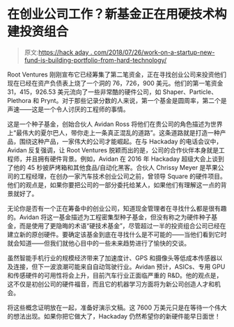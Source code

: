# 在创业公司工作？新基金正在用硬技术构建投资组合

> 原文:[https://hack aday . com/2018/07/26/work-on-a-startup-new-fund-is-building-portfolio-from-hard-technology/](https://hackaday.com/2018/07/26/working-on-a-startup-new-fund-is-building-portfolio-from-hard-technology/)

Root Ventures 刚刚宣布它已经筹集了第二笔资金，正在寻找创业公司来投资他们现在已经在资产负债表上烧了一个洞的 76，726，900 美元。他们的第一笔资金 31，415，926.53 美元流向了一些非常酷的硬件公司，如 Shaper、Particle、Plethora 和 Prynt。对于那些记录分数的人来说，第一个基金是圆周率，第二个是声速——这是一个令人讨厌的工程师的事情。

这是一个种子基金，创始合伙人 Avidan Ross 将他们在贵公司的角色描述为世界上“最伟大的夏尔巴人，带你走上一条真正混乱的道路”。这条道路就是打造一种产品，围绕这种产品，一家伟大的公司才能崛起。在与 Hackaday 的电话会议中，Avidan 反复强调，让 Root Ventures 脱颖而出的是，公司的合作伙伴本身就是工程师，并且拥有硬件背景。例如，Avidan 在 2016 年 Hackaday 超级大会上谈到了他的 45 秒披萨烤箱和其他食品/自动化黑客。合伙人 Chrissy Meyer 是苹果公司的工程经理，在创办一家汽车技术创业公司之前，曾领导 Square 的硬件项目。他们的观点是，如果你要把公司的一部分委托给某人，如果他们有理解这一点的背景就好了。

无论你是否有一个正在筹备中的创业公司，知道现金管理者在寻找什么都是很有趣的。Avidan 将这一基金描述为工程密集型种子基金，但没有称之为硬件种子基金，而是使用了更隐晦的术语“硬技术基金”，尽管超过一半的投资组合公司已经在建立新的原创硬件。要确定该基金到底在寻找什么是不可能的——当他们看到它时就会知道——但我们就他心目中的一些未来趋势进行了愉快的交谈。

虽然智能手机行业的规模经济带来了加速度计、GPS 和摄像头等低成本传感器以及连接，但下一波浪潮可能来自自动驾驶行业。Avidan 预计，ASICs、专用 GPU 和传感硬件的可用性将会上升，目前汽车行业正面临严重的 R&D。他的观点是，这不仅是初创公司的硬件福音，而且它的机器学习方面将为新公司创造人才和机会。

将这些概念证明放在一起，准备好演示文稿。这 7600 万美元只是在等待一个伟大的想法出现。如果你把它做大了，Hackaday 仍然希望你的新硬件能早日面世！